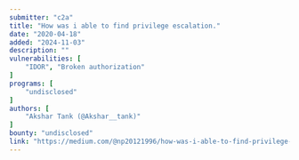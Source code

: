 ```yaml
---
submitter: "c2a"
title: "How was i able to find privilege escalation."
date: "2020-04-18"
added: "2024-11-03"
description: ""
vulnerabilities: [
    "IDOR", "Broken authorization"
]
programs: [
    "undisclosed"
]
authors: [
    "Akshar Tank (@Akshar__tank)"
]
bounty: "undisclosed"
link: "https://medium.com/@np20121996/how-was-i-able-to-find-privilege-escalation-b13366b97706"
---
```




